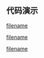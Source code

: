 <h2>代码演示</h2>

<div class="container-demo-main">

<div class="container-demo-left">

[filename](../../src/swiper.html ':include :type=code  :fragment=htmldemo')

[filename](../../src/swiper.html ':include :type=code  :fragment=jsdemo javascript')

</div>

<div class="container-demo-right">

[filename](../../src/swiper.html ':include width=375 height=667')

</div>